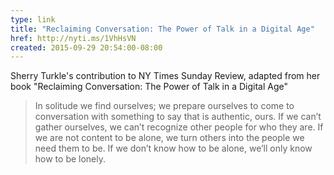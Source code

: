 ```yaml
---
type: link
title: "Reclaiming Conversation: The Power of Talk in a Digital Age"
href: http://nyti.ms/1VhHsVN
created: 2015-09-29 20:54:00-08:00
---
```

Sherry Turkle's contribution to NY Times Sunday Review, adapted from her book "Reclaiming Conversation: The Power of Talk in a Digital Age"

> In solitude we find ourselves; we prepare ourselves to come to conversation with something to say that is authentic, ours. If we can’t gather ourselves, we can’t recognize other people for who they are. If we are not content to be alone, we turn others into the people we need them to be. If we don’t know how to be alone, we’ll only know how to be lonely.

